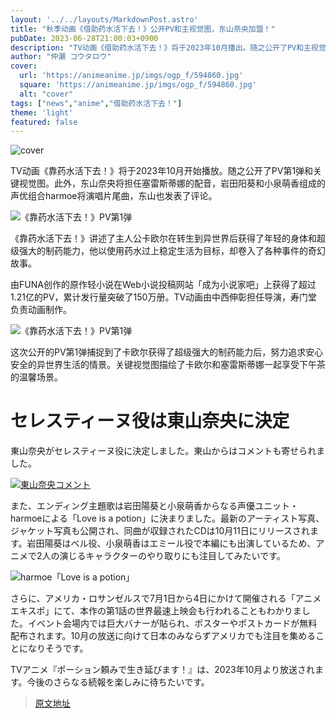 ```yaml
---
layout: '../../layouts/MarkdownPost.astro'
title: "秋季动画《借助药水活下去！》公开PV和主视觉图，东山奈央加盟！"
pubDate: 2023-06-28T21:00:03+0900
description: "TV动画《借助药水活下去！》将于2023年10月播出。随之公开了PV和主视觉图。此外，宣布东山奈央将担任Celestine的配音，声优组合harmoe将演唱片尾曲。"
author: "仲瀬 コウタロウ"
cover:
  url: 'https://animeanime.jp/imgs/ogp_f/594860.jpg'
  square: 'https://animeanime.jp/imgs/ogp_f/594860.jpg'
  alt: "cover"
tags: ["news","anime","借助药水活下去！"]
theme: 'light'
featured: false
---
```


![cover](https://animeanime.jp/imgs/ogp_f/594860.jpg)

TV动画《靠药水活下去！》将于2023年10月开始播放。随之公开了PV第1弹和关键视觉图。此外，东山奈央将担任塞雷斯蒂娜的配音，岩田阳葵和小泉萌香组成的声优组合harmoe将演唱片尾曲，东山也发表了评论。

![《靠药水活下去！》PV第1弹](https://animeanime.jp/imgs/zoom/594862.jpg)

《靠药水活下去！》讲述了主人公卡欧尔在转生到异世界后获得了年轻的身体和超级强大的制药能力，他以使用药水过上稳定生活为目标，却卷入了各种事件的奇幻故事。

由FUNA创作的原作轻小说在Web小说投稿网站「成为小说家吧」上获得了超过1.21亿的PV，累计发行量突破了150万册。TV动画由中西伸彰担任导演，寿门堂负责动画制作。

![《靠药水活下去！》PV第1弹](https://animeanime.jp/imgs/zoom/594866.jpg)

这次公开的PV第1弹捕捉到了卡欧尔获得了超级强大的制药能力后，努力追求安心安全的异世界生活的情景。关键视觉图描绘了卡欧尔和塞雷斯蒂娜一起享受下午茶的温馨场景。
# セレスティーヌ役は東山奈央に決定

東山奈央がセレスティーヌ役に決定しました。東山からはコメントも寄せられました。

[![東山奈央コメント](https://www.youtube.com/embed/5FVOHr9d8N4?rel=0)](https://www.youtube.com/embed/5FVOHr9d8N4?rel=0)

また、エンディング主題歌は岩田陽葵と小泉萌香からなる声優ユニット・harmoeによる「Love is a potion」に決まりました。最新のアーティスト写真、ジャケット写真も公開され、同曲が収録されたCDは10月11日にリリースされます。岩田陽葵はベル役、小泉萌香はエミール役で本編にも出演しているため、アニメで2人の演じるキャラクターのやり取りにも注目してみたいです。

![harmoe「Love is a potion」](https://animeanime.jp/imgs/zoom/594861.jpg)

さらに、アメリカ・ロサンゼルスで7月1日から4日にかけて開催される「アニメエキスポ」にて、本作の第1話の世界最速上映会も行われることもわかりました。イベント会場内では巨大バナーが貼られ、ポスターやポストカードが無料配布されます。10月の放送に向けて日本のみならずアメリカでも注目を集めることになりそうです。

TVアニメ『ポーション頼みで生き延びます！』は、2023年10月より放送されます。今後のさらなる続報を楽しみに待ちたいです。

>[原文地址](https://animeanime.jp/article/2023/06/28/78230.html)  